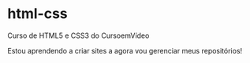 # html-css
 Curso de HTML5 e CSS3 do CursoemVídeo

Estou aprendendo a criar sites a agora vou gerenciar meus repositórios!